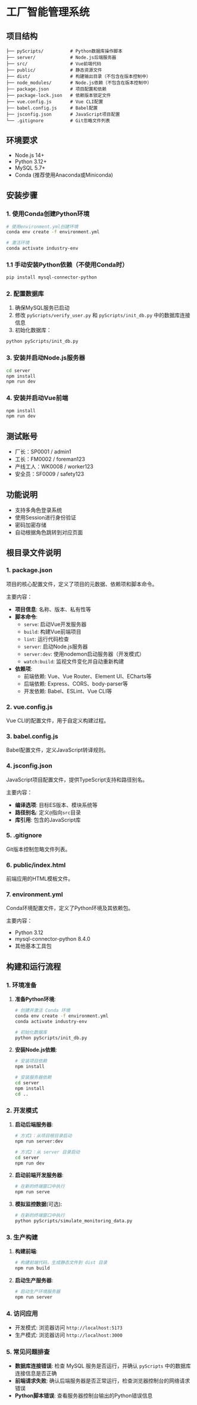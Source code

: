 # 工厂智能管理系统

## 项目结构
```
├── pyScripts/          # Python数据库操作脚本
├── server/             # Node.js后端服务器
├── src/                # Vue前端代码
├── public/             # 静态资源文件
├── dist/               # 构建输出目录（不包含在版本控制中）
├── node_modules/       # Node.js依赖（不包含在版本控制中）
├── package.json        # 项目配置和依赖
├── package-lock.json   # 依赖版本锁定文件
├── vue.config.js       # Vue CLI配置
├── babel.config.js     # Babel配置
├── jsconfig.json       # JavaScript项目配置
└── .gitignore          # Git忽略文件列表
```

## 环境要求
- Node.js 14+
- Python 3.12+
- MySQL 5.7+
- Conda (推荐使用Anaconda或Miniconda)

## 安装步骤

### 1. 使用Conda创建Python环境
```bash
# 使用environment.yml创建环境
conda env create -f environment.yml

# 激活环境
conda activate industry-env
```

### 1.1 手动安装Python依赖（不使用Conda时）
```bash
pip install mysql-connector-python
```

### 2. 配置数据库
1. 确保MySQL服务已启动
2. 修改 `pyScripts/verify_user.py` 和 `pyScripts/init_db.py` 中的数据库连接信息
3. 初始化数据库：
```bash
python pyScripts/init_db.py
```

### 3. 安装并启动Node.js服务器
```bash
cd server
npm install
npm run dev
```

### 4. 安装并启动Vue前端
```bash
npm install
npm run dev
```

## 测试账号
- 厂长：SP0001 / admin1
- 工长：FM0002 / foreman123
- 产线工人：WK0008 / worker123
- 安全员：SF0009 / safety123

## 功能说明
- 支持多角色登录系统
- 使用Session进行身份验证
- 密码加密存储
- 自动根据角色跳转到对应页面

## 根目录文件说明

### 1. package.json

项目的核心配置文件，定义了项目的元数据、依赖项和脚本命令。

主要内容：
- **项目信息**: 名称、版本、私有性等
- **脚本命令**:
  - `serve`: 启动Vue开发服务器
  - `build`: 构建Vue前端项目
  - `lint`: 运行代码检查
  - `server`: 启动Node.js服务器
  - `server:dev`: 使用nodemon启动服务器（开发模式）
  - `watch:build`: 监视文件变化并自动重新构建
- **依赖项**:
  - 前端依赖: Vue、Vue Router、Element UI、ECharts等
  - 后端依赖: Express、CORS、body-parser等
  - 开发依赖: Babel、ESLint、Vue CLI等

### 2. vue.config.js

Vue CLI的配置文件，用于自定义构建过程。

### 3. babel.config.js

Babel配置文件，定义JavaScript转译规则。

### 4. jsconfig.json

JavaScript项目配置文件，提供TypeScript支持和路径别名。

主要内容：
- **编译选项**: 目标ES版本、模块系统等
- **路径别名**: 定义`@`指向`src`目录
- **库引用**: 包含的JavaScript库

### 5. .gitignore

Git版本控制忽略文件列表。

### 6. public/index.html

前端应用的HTML模板文件。

### 7. environment.yml

Conda环境配置文件，定义了Python环境及其依赖包。

主要内容：
- Python 3.12
- mysql-connector-python 8.4.0
- 其他基本工具包

## 构建和运行流程

### 1. 环境准备

1. **准备Python环境**:
   ```bash
   # 创建并激活 Conda 环境
   conda env create -f environment.yml
   conda activate industry-env

   # 初始化数据库
   python pyScripts/init_db.py
   ```

2. **安装Node.js依赖**:
   ```bash
   # 安装项目依赖
   npm install

   # 安装服务器依赖
   cd server
   npm install
   cd ..
   ```

### 2. 开发模式

1. **启动后端服务器**:
   ```bash
   # 方式1：从项目根目录启动
   npm run server:dev

   # 方式2：从 server 目录启动
   cd server
   npm run dev
   ```

2. **启动前端开发服务器**:
   ```bash
   # 在新的终端窗口中执行
   npm run serve
   ```

3. **模拟监控数据**(可选):
   ```bash
   # 在新的终端窗口中执行
   python pyScripts/simulate_monitoring_data.py
   ```

### 3. 生产构建

1. **构建前端**:
   ```bash
   # 构建前端代码，生成静态文件到 dist 目录
   npm run build
   ```

2. **启动生产服务器**:
   ```bash
   # 启动生产环境服务器
   npm run server
   ```

### 4. 访问应用

- 开发模式: 浏览器访问 `http://localhost:5173`
- 生产模式: 浏览器访问 `http://localhost:3000`

### 5. 常见问题排查

- **数据库连接错误**: 检查 MySQL 服务是否运行，并确认 `pyScripts` 中的数据库连接信息是否正确
- **前端请求失败**: 确认后端服务器是否正常运行，检查浏览器控制台的网络请求错误
- **Python脚本错误**: 查看服务器控制台输出的Python错误信息
